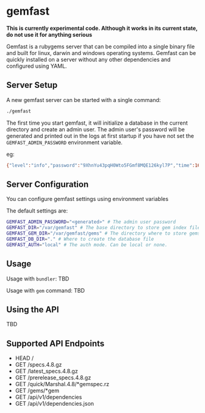 # gemfast

**This is currently experimental code. Although it works in its current state, do not use it for anything serious**

Gemfast is a rubygems server that can be compiled into a single binary file and built for linux, darwin and windows operating systems. Gemfast can be quickly installed on a server without any other dependencies and configured using YAML.

## Server Setup

A new gemfast server can be started with a single command:

```bash
./gemfast
```

The first time you start gemfast, it will initialize a database in the current directory and create an admin user. The admin user's password will be generated and printed out in the logs at first startup if you have not set the `GEMFAST_ADMIN_PASSWORD` environment variable.

eg:

```bash
{"level":"info","password":"9XhnYu43pqH0Wto5FGmf8MQE126kyl7P","time":1664910687,"message":"generated admin password"}
```

## Server Configuration

You can configure gemfast settings using environment variables

The default settings are:

```bash
GEMFAST_ADMIN_PASSWORD="<generated>" # The admin user password
GEMFAST_DIR="/var/gemfast" # The base directory to store gem index files
GEMFAST_GEM_DIR="/var/gemfast/gems" # The directory where to store gems
GEMFAST_DB_DIR="." # Where to create the database file
GEMFAST_AUTH="local" # The auth mode. Can be local or none.
```

## Usage

Usage with `bundler`: TBD

Usage with `gem` command: TBD

## Using the API

TBD

## Supported API Endpoints

* HEAD /
* GET /specs.4.8.gz
* GET /latest_specs.4.8.gz
* GET /prerelease_specs.4.8.gz
* GET /quick/Marshal.4.8/*gemspec.rz
* GET /gems/*gem
* GET /api/v1/dependencies
* GET /api/v1/dependencies.json

